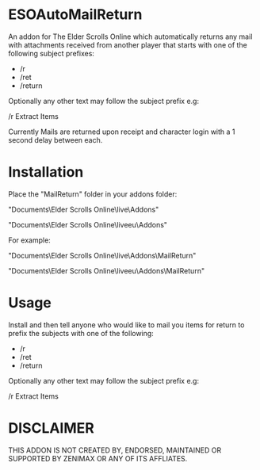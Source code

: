 ESOAutoMailReturn
=============

An addon for The Elder Scrolls Online which automatically returns any mail with attachments received from another player that starts with one of the following subject prefixes:

* /r
* /ret 
* /return

Optionally any other text may follow the subject prefix e.g:

/r Extract Items

Currently Mails are returned upon receipt and character login with a 1 second delay between each.

Installation
=============

Place the "MailReturn" folder in your addons folder:

"Documents\Elder Scrolls Online\live\Addons"

"Documents\Elder Scrolls Online\liveeu\Addons"

For example:

"Documents\Elder Scrolls Online\live\Addons\MailReturn"

"Documents\Elder Scrolls Online\liveeu\Addons\MailReturn"

Usage
=============
Install and then tell anyone who would like to mail you items for return to prefix the subjects with one of the following: 

* /r
* /ret 
* /return

Optionally any other text may follow the subject prefix e.g:

/r Extract Items

DISCLAIMER
=============
THIS ADDON IS NOT CREATED BY, ENDORSED, MAINTAINED OR SUPPORTED BY ZENIMAX OR ANY OF ITS AFFLIATES.